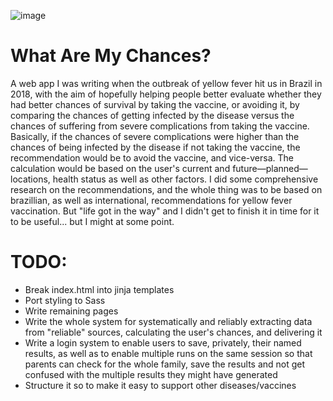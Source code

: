 ![image](https://user-images.githubusercontent.com/18584014/62755249-9d8aa980-ba49-11e9-8b3c-961c51f97d26.png)

# What Are My Chances?

A web app I was writing when the outbreak of yellow fever hit us in Brazil in 2018, with the aim of hopefully helping people better evaluate whether they had better chances of survival by taking the vaccine, or avoiding it, by comparing the chances of getting infected by the disease versus the chances of suffering from severe complications from taking the vaccine.
Basically, if the chances of severe complications were higher than the chances of being infected by the disease if not taking the vaccine, the recommendation would be to avoid the vaccine, and vice-versa.
The calculation would be based on the user's current and future—planned—locations, health status as well as other factors.
I did some comprehensive research on the recommendations, and the whole thing was to be based on brazillian, as well as international, recommendations for yellow fever vaccination.
But "life got in the way" and I didn't get to finish it in time for it to be useful... but I might at some point.

# TODO:
* Break index.html into jinja templates
* Port styling to Sass
* Write remaining pages
* Write the whole system for systematically and reliably extracting data from "reliable" sources, calculating the user's chances, and delivering it
* Write a login system to enable users to save, privately, their named results, as well as to enable multiple runs on the same session so that parents can check for the whole family, save the results and not get confused with the multiple results they might have generated
* Structure it so to make it easy to support other diseases/vaccines
